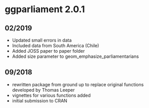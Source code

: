 # ggparliament 2.0.1 
## 02/2019
  - Updated small errors in data
  - Included data from South America (Chile)
  - Added JOSS paper to paper folder
  - Added size parameter to geom_emphasize_parliamentarians

## 09/2018

  - rewritten package from ground up to replace original functions developed by Thomas Leeper
  - vignettes for various functions added
  - initial submission to CRAN